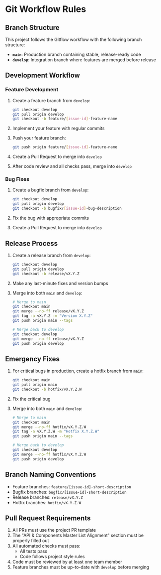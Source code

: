 # Git Workflow Rules

## Branch Structure

This project follows the Gitflow workflow with the following branch structure:

- **`main`**: Production branch containing stable, release-ready code
- **`develop`**: Integration branch where features are merged before release

## Development Workflow

### Feature Development

1. Create a feature branch from `develop`:
   ```bash
   git checkout develop
   git pull origin develop
   git checkout -b feature/[issue-id]-feature-name
   ```
2. Implement your feature with regular commits

3. Push your feature branch:

   ```bash
   git push origin feature/[issue-id]-feature-name
   ```

4. Create a Pull Request to merge into `develop`

5. After code review and all checks pass, merge into `develop`

### Bug Fixes

1. Create a bugfix branch from `develop`:

   ```bash
   git checkout develop
   git pull origin develop
   git checkout -b bugfix/[issue-id]-bug-description
   ```

2. Fix the bug with appropriate commits

3. Create a Pull Request to merge into `develop`

## Release Process

1. Create a release branch from `develop`:

   ```bash
   git checkout develop
   git pull origin develop
   git checkout -b release/vX.Y.Z
   ```

2. Make any last-minute fixes and version bumps

3. Merge into both `main` and `develop`:

   ```bash
   # Merge to main
   git checkout main
   git merge --no-ff release/vX.Y.Z
   git tag -a vX.Y.Z -m "Version X.Y.Z"
   git push origin main --tags

   # Merge back to develop
   git checkout develop
   git merge --no-ff release/vX.Y.Z
   git push origin develop
   ```

## Emergency Fixes

1. For critical bugs in production, create a hotfix branch from `main`:

   ```bash
   git checkout main
   git pull origin main
   git checkout -b hotfix/vX.Y.Z.W
   ```

2. Fix the critical bug

3. Merge into both `main` and `develop`:

   ```bash
   # Merge to main
   git checkout main
   git merge --no-ff hotfix/vX.Y.Z.W
   git tag -a vX.Y.Z.W -m "Hotfix X.Y.Z.W"
   git push origin main --tags

   # Merge back to develop
   git checkout develop
   git merge --no-ff hotfix/vX.Y.Z.W
   git push origin develop
   ```

## Branch Naming Conventions

- Feature branches: `feature/[issue-id]-short-description`
- Bugfix branches: `bugfix/[issue-id]-short-description`
- Release branches: `release/vX.Y.Z`
- Hotfix branches: `hotfix/vX.Y.Z.W`

## Pull Request Requirements

1. All PRs must use the project PR template
2. The "API & Components Master List Alignment" section must be properly filled out
3. All automated checks must pass:
   - All tests pass
   - Code follows project style rules
4. Code must be reviewed by at least one team member
5. Feature branches must be up-to-date with `develop` before merging
